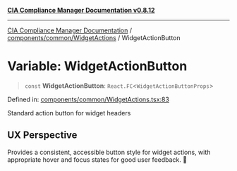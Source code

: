 [**CIA Compliance Manager Documentation v0.8.12**](../../../../README.md)

***

[CIA Compliance Manager Documentation](../../../../modules.md) / [components/common/WidgetActions](../README.md) / WidgetActionButton

# Variable: WidgetActionButton

> `const` **WidgetActionButton**: `React.FC`\<`WidgetActionButtonProps`\>

Defined in: [components/common/WidgetActions.tsx:83](https://github.com/Hack23/cia-compliance-manager/blob/e7811142a771ec75716a7ce3a0d60f18cb91cd06/src/components/common/WidgetActions.tsx#L83)

Standard action button for widget headers

## UX Perspective

Provides a consistent, accessible button style for widget actions,
with appropriate hover and focus states for good user feedback. 🔘
